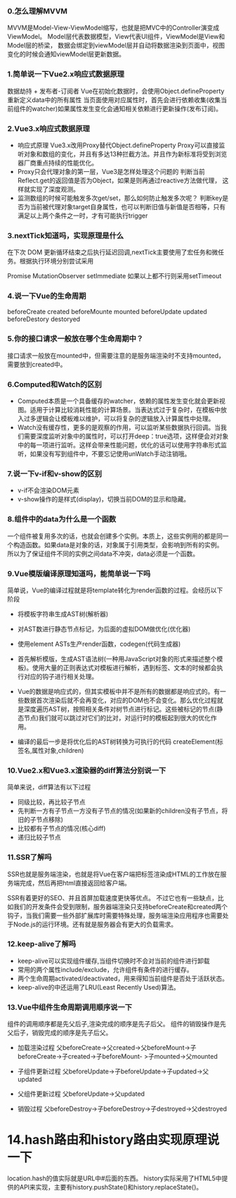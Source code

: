 ### 0.怎么理解MVVM

MVVM是Model-View-ViewModel缩写，也就是把MVC中的Controller演变成ViewModel。
Model层代表数据模型，View代表UI组件，ViewModel是View和Model层的桥梁，
数据会绑定到viewModel层并自动将数据渲染到页面中，视图变化的时候会通知viewModel层更新数据。


### 1.简单说一下Vue2.x响应式数据原理

数据劫持 + 发布者-订阅者
Vue在初始化数据时，会使用Object.defineProperty重新定义data中的所有属性
当页面使用对应属性时，首先会进行依赖收集(收集当前组件的watcher)如果属性发生变化会通知相关依赖进行更新操作(发布订阅)。


### 2.Vue3.x响应式数据原理

- 响应式原理
Vue3.x改用Proxy替代Object.defineProperty
Proxy可以直接监听对象和数组的变化，并且有多达13种拦截方法。并且作为新标准将受到浏览器厂商重点持续的性能优化。
- Proxy只会代理对象的第一层，Vue3是怎样处理这个问题的
判断当前Reflect.get的返回值是否为Object，如果是则再通过reactive方法做代理， 这样就实现了深度观测。
- 监测数组的时候可能触发多次get/set，那么如何防止触发多次呢？
判断key是否为当前被代理对象target自身属性，也可以判断旧值与新值是否相等，只有满足以上两个条件之一时，才有可能执行trigger


### 3.nextTick知道吗，实现原理是什么

在下次 DOM 更新循环结束之后执行延迟回调,nextTick主要使用了宏任务和微任务。根据执行环境分别尝试采用

Promise
MutationObserver
setImmediate
如果以上都不行则采用setTimeout


### 4.说一下Vue的生命周期

beforeCreate
created
beforeMounte
mounted
beforeUpdate
updated
beforeDestory
destoryed


### 5.你的接口请求一般放在哪个生命周期中？

接口请求一般放在mounted中，但需要注意的是服务端渲染时不支持mounted，需要放到created中。


### 6.Computed和Watch的区别

- Computed本质是一个具备缓存的watcher，依赖的属性发生变化就会更新视图。适用于计算比较消耗性能的计算场景。当表达式过于复杂时，在模板中放入过多逻辑会让模板难以维护，可以将复杂的逻辑放入计算属性中处理。
- Watch没有缓存性，更多的是观察的作用，可以监听某些数据执行回调。当我们需要深度监听对象中的属性时，可以打开deep：true选项，这样便会对对象中的每一项进行监听。这样会带来性能问题，优化的话可以使用字符串形式监听，如果没有写到组件中，不要忘记使用unWatch手动注销哦。


### 7.说一下v-if和v-show的区别

- v-if不会渲染DOM元素
- v-show操作的是样式(display)，切换当前DOM的显示和隐藏。


### 8.组件中的data为什么是一个函数

一个组件被复用多次的话，也就会创建多个实例。本质上，这些实例用的都是同一个构造函数。如果data是对象的话，对象属于引用类型，会影响到所有的实例。所以为了保证组件不同的实例之间data不冲突，data必须是一个函数。


### 9.Vue模版编译原理知道吗，能简单说一下吗

简单说，Vue的编译过程就是将template转化为render函数的过程。会经历以下阶段

- 将模板字符串生成AST树(解析器)
- 对AST数进行静态节点标记，为后面的虚拟DOM做优化(优化器)
- 使用element ASTs生产render函数，codegen(代码生成器)

- 首先解析模版，生成AST语法树(一种用JavaScript对象的形式来描述整个模板)。使用大量的正则表达式对模板进行解析，遇到标签、文本的时候都会执行对应的钩子进行相关处理。
- Vue的数据是响应式的，但其实模板中并不是所有的数据都是响应式的。有一些数据首次渲染后就不会再变化，对应的DOM也不会变化。那么优化过程就是深度遍历AST树，按照相关条件对树节点进行标记。这些被标记的节点(静态节点)我们就可以跳过对它们的比对，对运行时的模板起到很大的优化作用。
- 编译的最后一步是将优化后的AST树转换为可执行的代码
  createElement(标签名,属性对象,children)


### 10.Vue2.x和Vue3.x渲染器的diff算法分别说一下

简单来说，diff算法有以下过程

- 同级比较，再比较子节点
- 先判断一方有子节点一方没有子节点的情况(如果新的children没有子节点，将旧的子节点移除)
- 比较都有子节点的情况(核心diff)
- 递归比较子节点

### 11.SSR了解吗

SSR也就是服务端渲染，也就是将Vue在客户端把标签渲染成HTML的工作放在服务端完成，然后再把html直接返回给客户端。

SSR有着更好的SEO、并且首屏加载速度更快等优点。
不过它也有一些缺点，比如我们的开发条件会受到限制，服务器端渲染只支持beforeCreate和created两个钩子，当我们需要一些外部扩展库时需要特殊处理，服务端渲染应用程序也需要处于Node.js的运行环境。还有就是服务器会有更大的负载需求。


### 12.keep-alive了解吗

- keep-alive可以实现组件缓存,当组件切换时不会对当前的组件进行卸载
- 常用的两个属性include/exclude，允许组件有条件的进行缓存。
- 两个生命周期activated/deactivated，用来得知当前组件是否处于活跃状态。
- keep-alive的中还运用了LRU(Least Recently Used)算法。


### 13.Vue中组件生命周期调用顺序说一下

组件的调用顺序都是先父后子,渲染完成的顺序是先子后父。
组件的销毁操作是先父后子，销毁完成的顺序是先子后父。

- 加载渲染过程
父beforeCreate->父created->父beforeMount->子beforeCreate->子created->子beforeMount- >子mounted->父mounted

- 子组件更新过程
父beforeUpdate->子beforeUpdate->子updated->父updated

- 父组件更新过程
父beforeUpdate->父updated

- 销毁过程
父beforeDestroy->子beforeDestroy->子destroyed->父destroyed


# 14.hash路由和history路由实现原理说一下

location.hash的值实际就是URL中#后面的东西。
history实际采用了HTML5中提供的API来实现，主要有history.pushState()和history.replaceState()。